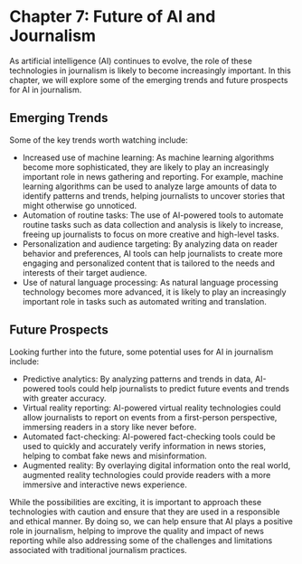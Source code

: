 Chapter 7: Future of AI and Journalism
======================================

As artificial intelligence (AI) continues to evolve, the role of these technologies in journalism is likely to become increasingly important. In this chapter, we will explore some of the emerging trends and future prospects for AI in journalism.

Emerging Trends
---------------

Some of the key trends worth watching include:

* Increased use of machine learning: As machine learning algorithms become more sophisticated, they are likely to play an increasingly important role in news gathering and reporting. For example, machine learning algorithms can be used to analyze large amounts of data to identify patterns and trends, helping journalists to uncover stories that might otherwise go unnoticed.
* Automation of routine tasks: The use of AI-powered tools to automate routine tasks such as data collection and analysis is likely to increase, freeing up journalists to focus on more creative and high-level tasks.
* Personalization and audience targeting: By analyzing data on reader behavior and preferences, AI tools can help journalists to create more engaging and personalized content that is tailored to the needs and interests of their target audience.
* Use of natural language processing: As natural language processing technology becomes more advanced, it is likely to play an increasingly important role in tasks such as automated writing and translation.

Future Prospects
----------------

Looking further into the future, some potential uses for AI in journalism include:

* Predictive analytics: By analyzing patterns and trends in data, AI-powered tools could help journalists to predict future events and trends with greater accuracy.
* Virtual reality reporting: AI-powered virtual reality technologies could allow journalists to report on events from a first-person perspective, immersing readers in a story like never before.
* Automated fact-checking: AI-powered fact-checking tools could be used to quickly and accurately verify information in news stories, helping to combat fake news and misinformation.
* Augmented reality: By overlaying digital information onto the real world, augmented reality technologies could provide readers with a more immersive and interactive news experience.

While the possibilities are exciting, it is important to approach these technologies with caution and ensure that they are used in a responsible and ethical manner. By doing so, we can help ensure that AI plays a positive role in journalism, helping to improve the quality and impact of news reporting while also addressing some of the challenges and limitations associated with traditional journalism practices.
